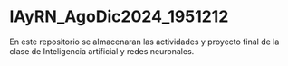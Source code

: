 # IAyRN_AgoDic2024_1951212
En este repositorio se almacenaran las actividades y proyecto final de la clase de Inteligencia artificial y redes neuronales.
